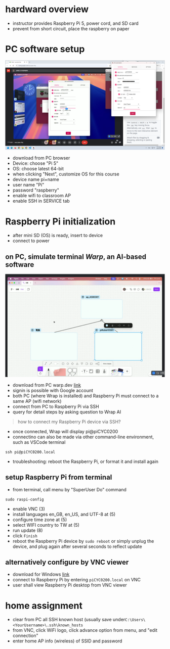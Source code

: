 # hardward overview
- instructor provides Raspberry Pi 5, power cord, and SD card
- prevent from short circuit, place the raspberry on paper


# PC software setup
![setup](202503221401.png)
- download from PC browser
- Device: choose "Pi 5"
- OS: choose latest 64-bit
- when clicking "Next", customize OS for this course
- device name pi+name
- user name "Pi"
- password "raspberry"
- enable wifi to classroom AP
- enable SSH in SERVICE tab

# Raspberry Pi initialization
- after mini SD (OS) is ready, insert to device
- connect to power

## on PC, simulate terminal *Warp*, an AI-based software
![instruction](202503221441.png)
- download from PC warp.dev [link](https://www.warp.dev/)
- signin is possible with Google account
- both PC (where Wrap is installed) and Raspberry Pi must connect to a same AP (wifi network)
- connect from PC to Raspberry Pi via SSH
- query for detail steps by asking question to Wrap AI
> how to connect my Raspberry Pi device via SSH?
- once connected, Wrap will display pi@piCYC0200
- connectino can also be made via other command-line environment, such as VSCode terminal
```
ssh pi@piCYC0200.local
```
- troubleshooting: reboot the Raspberry Pi, or format it and install again

## setup Raspberry Pi from terminal
- from terminal, call menu by "SuperUser Do" command
```
sudo raspi-config
```
- enable VNC (3)
- install languages en_GB, en_US, and UTF-8 at (5)
- configure time zone at (5)
- select WIFI country to TW at (5)
- run update (8)
- click `Finish`
- reboot the Raspberry Pi device by `sudo reboot` or simply unplug the device, and plug again after several seconds to reflect update

## alternatively configure by VNC viewer
- download for Windows [link](https://www.realvnc.com/en/connect/download/viewer/)
- connect to Raspberry Pi by entering `piCYC0200.local` on VNC
- user shall view Raspberry Pi desktop from VNC viewer

# home assignment
- clear from PC all SSH known host (usually save under`C:\Users\<YourUsername>\.ssh\known_hosts`
- from VNC, click WiFi logo, click advance option from menu, and "edit connection"
- enter home AP info (wireless) of SSID and password
